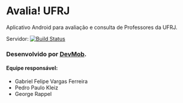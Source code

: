 # Avalia! UFRJ
Aplicativo Android para avaliação e consulta de Professores da UFRJ.

Servidor:  [![Build Status](https://travis-ci.org/DevMobUFRJ/AvaliacaodeProfessoresUFRJ.svg?branch=master)](https://travis-ci.org/DevMobUFRJ/AvaliacaodeProfessoresUFRJ)

### Desenvolvido por <a href="https://github.com/DevMobUFRJ">DevMob</a>.<br>

#### Equipe responsável:
* Gabriel Felipe Vargas Ferreira
* Pedro Paulo Kleiz
* George Rappel
